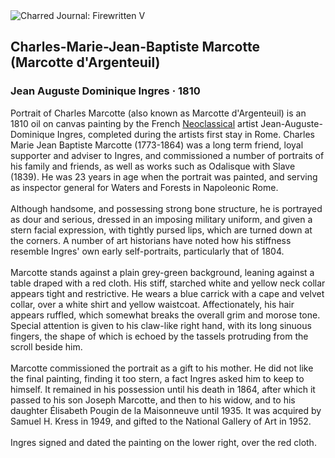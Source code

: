 <div class="artwork-of-the-day">
  <div class="container">
    <div class="img-wrapper">
      <img
        src="https://uploads0.wikiart.org/00381/images/jean-auguste-dominique-ingres/marcotte-d-argenteuil-1952-2-24.jpg!Large.jpg"
        alt="Charred Journal: Firewritten V" />
    </div>
    <div class="artwork-detail">
      <div class="artwork-origin"> 
        <h2 class="artwork-name">Charles-Marie-Jean-Baptiste Marcotte (Marcotte d'Argenteuil)</h2>
        <h3 class="artist">
          Jean Auguste Dominique Ingres
                    ·  1810
        </h3>
      </div>
      <p class="description">
        <span class="artwork-description-text ng-binding" ng-bind-html="viewModel.ArtworkOfTheDay.Description | unsafe">Portrait of Charles Marcotte (also known as Marcotte d'Argenteuil) is an 1810 oil on canvas painting by the French <a target="_blank" href="/en/artists-by-art-movement/neoclassicism">Neoclassical</a> artist Jean-Auguste-Dominique Ingres, completed during the artists first stay in Rome. Charles Marie Jean Baptiste Marcotte (1773-1864) was a long term friend, loyal supporter and adviser to Ingres, and commissioned a number of portraits of his family and friends, as well as works such as Odalisque with Slave (1839). He was 23 years in age when the portrait was painted, and serving as inspector general for Waters and Forests in Napoleonic Rome.
<br>
<br>Although handsome, and possessing strong bone structure, he is portrayed as dour and serious, dressed in an imposing military uniform, and given a stern facial expression, with tightly pursed lips, which are turned down at the corners. A number of art historians have noted how his stiffness resemble Ingres' own early self-portraits, particularly that of 1804.
<br>
<br>Marcotte stands against a plain grey-green background, leaning against a table draped with a red cloth. His stiff, starched white and yellow neck collar appears tight and restrictive. He wears a blue carrick with a cape and velvet collar, over a white shirt and yellow waistcoat. Affectionately, his hair appears ruffled, which somewhat breaks the overall grim and morose tone. Special attention is given to his claw-like right hand, with its long sinuous fingers, the shape of which is echoed by the tassels protruding from the scroll beside him.
<br>
<br>Marcotte commissioned the portrait as a gift to his mother. He did not like the final painting, finding it too stern, a fact Ingres asked him to keep to himself. It remained in his possession until his death in 1864, after which it passed to his son Joseph Marcotte, and then to his widow, and to his daughter Élisabeth Pougin de la Maisonneuve until 1935. It was acquired by Samuel H. Kress in 1949, and gifted to the National Gallery of Art in 1952.
<br>
<br>Ingres signed and dated the painting on the lower right, over the red cloth.</span>
                        <div class="text-shadow-container" ng-show="showShadow" style=""></div>
      </p>
    </div>
  </div>

</div>
